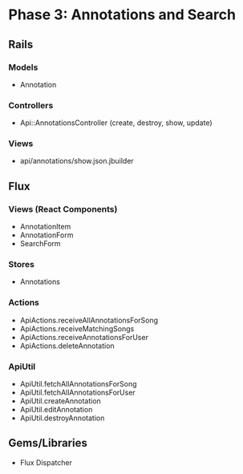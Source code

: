 # Phase 3: Annotations and Search

## Rails
### Models
* Annotation

### Controllers
* Api::AnnotationsController (create, destroy, show, update)

### Views
* api/annotations/show.json.jbuilder

## Flux
### Views (React Components)
* AnnotationItem
* AnnotationForm
* SearchForm

### Stores
* Annotations

### Actions
* ApiActions.receiveAllAnnotationsForSong
* ApiActions.receiveMatchingSongs
* ApiActions.receiveAnnotationsForUser
* ApiActions.deleteAnnotation

### ApiUtil
* ApiUtil.fetchAllAnnotationsForSong
* ApiUtil.fetchAllAnnotationsForUser
* ApiUtil.createAnnotation
* ApiUtil.editAnnotation
* ApiUtil.destroyAnnotation

## Gems/Libraries
* Flux Dispatcher
